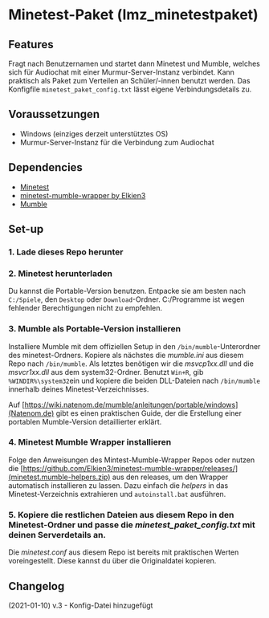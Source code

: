 # Minetest-Paket (lmz_minetestpaket)

## Features

Fragt nach Benutzernamen und startet dann Minetest und Mumble, welches sich für Audiochat mit einer Murmur-Server-Instanz verbindet.
Kann praktisch als Paket zum Verteilen an Schüler/-innen benutzt werden. Das Konfigfile `minetest_paket_config.txt` lässt eigene Verbindungsdetails zu.

## Voraussetzungen

* Windows (einziges derzeit unterstütztes OS)
* Murmur-Server-Instanz für die Verbindung zum Audiochat

## Dependencies

* [Minetest](https://www.minetest.net/)
* [minetest-mumble-wrapper by Elkien3](https://github.com/Elkien3/minetest-mumble-wrapper)
* [Mumble](https://www.mumble.info/)

## Set-up

### 1. Lade dieses Repo herunter

### 2. Minetest herunterladen
Du kannst die Portable-Version benutzen. Entpacke sie am besten nach `C:/Spiele`, den `Desktop` oder `Download`-Ordner. C:/Programme ist wegen fehlender Berechtigungen nicht zu empfehlen.

### 3. Mumble als Portable-Version installieren
Installiere Mumble mit dem offiziellen Setup in den `/bin/mumble`-Unterordner des minetest-Ordners.
Kopiere als nächstes die *mumble.ini* aus diesem Repo nach `/bin/mumble`.
Als letztes benötigen wir die *msvcp1xx.dll* und die *msvcr1xx.dll* aus dem system32-Ordner. Benutzt `Win+R`, gib `%WINDIR%\system32`ein und kopiere die beiden DLL-Dateien nach `/bin/mumble` innerhalb deines Minetest-Verzeichnisses.

  Auf [https://wiki.natenom.de/mumble/anleitungen/portable/windows](Natenom.de) gibt es einen praktischen Guide, der die Erstellung einer portablen Mumble-Version detaillierter erklärt.

### 4.  Minetest Mumble Wrapper installieren

Folge den Anweisungen des Mintest-Mumble-Wrapper Repos oder nutzen die [https://github.com/Elkien3/minetest-mumble-wrapper/releases/](minetest.mumble-helpers.zip) aus den releases, um den Wrapper automatisch installieren zu lassen. Dazu einfach die *helpers* in das Minetest-Verzeichnis extrahieren und `autoinstall.bat` ausführen.

### 5. Kopiere die restlichen Dateien aus diesem Repo in den Minetest-Ordner und passe die *minetest_paket_config.txt* mit deinen Serverdetails an.
Die *minetest.conf* aus diesem Repo ist bereits mit praktischen Werten voreingestellt. Diese kannst du über die Originaldatei kopieren.

## Changelog
(2021-01-10) v.3 - Konfig-Datei hinzugefügt
